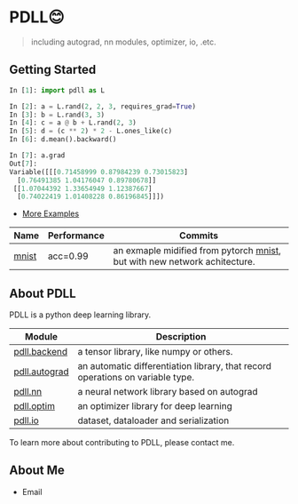 # PDLL😊
> including autograd, nn modules, optimizer, io, .etc.


## Getting Started

```python
In [1]: import pdll as L

In [2]: a = L.rand(2, 2, 3, requires_grad=True)
In [3]: b = L.rand(3, 3)
In [4]: c = a @ b + L.rand(2, 3)
In [5]: d = (c ** 2) * 2 - L.ones_like(c)
In [6]: d.mean().backward()

In [7]: a.grad
Out[7]: 
Variable([[[0.71458999 0.87984239 0.73015823]
  [0.76491385 1.04176047 0.89780678]]
 [[1.07044392 1.33654949 1.12387667]
  [0.74022419 1.01408228 0.86196845]]])

```

- [More Examples](./examples/)

Name | Performance | Commits 
---|---|---
[mnist](./examples/mnist.py) | acc=0.99 | an exmaple midified from pytorch [mnist](https://github.com/pytorch/examples/tree/master/mnist), but with new network achitecture.

## About PDLL

PDLL is a python deep learning library.

Module | Description
---|---
[pdll.backend]() | a tensor library, like numpy or others.
[pdll.autograd]() | an automatic differentiation library, that record operations on variable type. 
[pdll.nn]() | a neural network library based on autograd
[pdll.optim]() | an optimizer library for deep learning
[pdll.io]() | dataset, dataloader and serialization

To learn more about contributing to PDLL, please contact me.

## About Me
 - Email